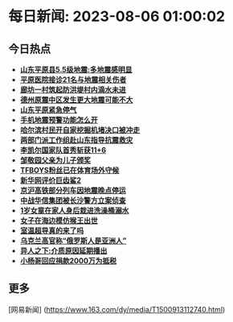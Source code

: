 
# 每日新闻: 2023-08-06 01:00:02
## 今日热点

- **[山东平原县5.5级地震:多地震感明显](https://www.163.com/search?keyword=%E5%B1%B1%E4%B8%9C%E5%B9%B3%E5%8E%9F%E5%8E%BF5.5%E7%BA%A7%E5%9C%B0%E9%9C%87+%E5%A4%9A%E5%9C%B0%E9%9C%87%E6%84%9F%E6%98%8E%E6%98%BE)**
- **[平原医院接诊21名与地震相关伤者](https://www.163.com/search?keyword=%E5%B9%B3%E5%8E%9F%E5%8C%BB%E9%99%A2%E6%8E%A5%E8%AF%8A21%E5%90%8D%E4%B8%8E%E5%9C%B0%E9%9C%87%E7%9B%B8%E5%85%B3%E4%BC%A4%E8%80%85)**
- **[廊坊一村筑起防洪堤村内滴水未进](https://www.163.com/search?keyword=%E5%BB%8A%E5%9D%8A%E4%B8%80%E6%9D%91%E7%AD%91%E8%B5%B7%E9%98%B2%E6%B4%AA%E5%A0%A4%E6%9D%91%E5%86%85%E6%BB%B4%E6%B0%B4%E6%9C%AA%E8%BF%9B)**
- **[德州原震中区发生更大地震可能不大](https://www.163.com/search?keyword=%E5%BE%B7%E5%B7%9E%E5%8E%9F%E9%9C%87%E4%B8%AD%E5%8C%BA%E5%8F%91%E7%94%9F%E6%9B%B4%E5%A4%A7%E5%9C%B0%E9%9C%87%E5%8F%AF%E8%83%BD%E4%B8%8D%E5%A4%A7)**
- **[山东平原紧急停气](https://www.163.com/search?keyword=%E5%B1%B1%E4%B8%9C%E5%B9%B3%E5%8E%9F%E7%B4%A7%E6%80%A5%E5%81%9C%E6%B0%94)**
- **[手机地震预警功能怎么开](https://www.163.com/search?keyword=%E6%89%8B%E6%9C%BA%E5%9C%B0%E9%9C%87%E9%A2%84%E8%AD%A6%E5%8A%9F%E8%83%BD%E6%80%8E%E4%B9%88%E5%BC%80)**
- **[哈尔滨村民开自家挖掘机堵决口被冲走](https://www.163.com/search?keyword=%E5%93%88%E5%B0%94%E6%BB%A8%E6%9D%91%E6%B0%91%E5%BC%80%E8%87%AA%E5%AE%B6%E6%8C%96%E6%8E%98%E6%9C%BA%E5%A0%B5%E5%86%B3%E5%8F%A3%E8%A2%AB%E5%86%B2%E8%B5%B0)**
- **[两部门派工作组赴山东指导抗震救灾](https://www.163.com/search?keyword=%E4%B8%A4%E9%83%A8%E9%97%A8%E6%B4%BE%E5%B7%A5%E4%BD%9C%E7%BB%84%E8%B5%B4%E5%B1%B1%E4%B8%9C%E6%8C%87%E5%AF%BC%E6%8A%97%E9%9C%87%E6%95%91%E7%81%BE)**
- **[李凯尔国家队首秀斩获11+6](https://www.163.com/search?keyword=%E6%9D%8E%E5%87%AF%E5%B0%94%E5%9B%BD%E5%AE%B6%E9%98%9F%E9%A6%96%E7%A7%80%E6%96%A9%E8%8E%B711%2B6)**
- **[邹敬园父亲为儿子颁奖](https://www.163.com/search?keyword=%E9%82%B9%E6%95%AC%E5%9B%AD%E7%88%B6%E4%BA%B2%E4%B8%BA%E5%84%BF%E5%AD%90%E9%A2%81%E5%A5%96)**
- **[TFBOYS粉丝已在体育场外守候](https://www.163.com/search?keyword=TFBOYS%E7%B2%89%E4%B8%9D%E5%B7%B2%E5%9C%A8%E4%BD%93%E8%82%B2%E5%9C%BA%E5%A4%96%E5%AE%88%E5%80%99)**
- **[新华网评价巨齿鲨2](https://www.163.com/search?keyword=%E6%96%B0%E5%8D%8E%E7%BD%91%E8%AF%84%E4%BB%B7%E5%B7%A8%E9%BD%BF%E9%B2%A82)**
- **[京沪高铁部分列车因地震晚点停运](https://www.163.com/search?keyword=%E4%BA%AC%E6%B2%AA%E9%AB%98%E9%93%81%E9%83%A8%E5%88%86%E5%88%97%E8%BD%A6%E5%9B%A0%E5%9C%B0%E9%9C%87%E6%99%9A%E7%82%B9%E5%81%9C%E8%BF%90)**
- **[中战华信集团被长沙警方立案侦查](https://www.163.com/search?keyword=%E4%B8%AD%E6%88%98%E5%8D%8E%E4%BF%A1%E9%9B%86%E5%9B%A2%E8%A2%AB%E9%95%BF%E6%B2%99%E8%AD%A6%E6%96%B9%E7%AB%8B%E6%A1%88%E4%BE%A6%E6%9F%A5)**
- **[1岁女童在家人身后栽进洗澡桶溺水](https://www.163.com/search?keyword=1%E5%B2%81%E5%A5%B3%E7%AB%A5%E5%9C%A8%E5%AE%B6%E4%BA%BA%E8%BA%AB%E5%90%8E%E6%A0%BD%E8%BF%9B%E6%B4%97%E6%BE%A1%E6%A1%B6%E6%BA%BA%E6%B0%B4)**
- **[女子在海边模仿猴王出世](https://www.163.com/search?keyword=%E5%A5%B3%E5%AD%90%E5%9C%A8%E6%B5%B7%E8%BE%B9%E6%A8%A1%E4%BB%BF%E7%8C%B4%E7%8E%8B%E5%87%BA%E4%B8%96)**
- **[室温超导真的来了吗](https://www.163.com/search?keyword=%E5%AE%A4%E6%B8%A9%E8%B6%85%E5%AF%BC%E7%9C%9F%E7%9A%84%E6%9D%A5%E4%BA%86%E5%90%97)**
- **[乌克兰高官称“俄罗斯人是亚洲人”](https://www.163.com/search?keyword=%E4%B9%8C%E5%85%8B%E5%85%B0%E9%AB%98%E5%AE%98%E7%A7%B0%E2%80%9C%E4%BF%84%E7%BD%97%E6%96%AF%E4%BA%BA%E6%98%AF%E4%BA%9A%E6%B4%B2%E4%BA%BA%E2%80%9D)**
- **[异人之下:介质原因延期播出](https://www.163.com/search?keyword=%E5%BC%82%E4%BA%BA%E4%B9%8B%E4%B8%8B+%E4%BB%8B%E8%B4%A8%E5%8E%9F%E5%9B%A0%E5%BB%B6%E6%9C%9F%E6%92%AD%E5%87%BA)**
- **[小杨哥回应捐款2000万为抵税](https://www.163.com/search?keyword=%E5%B0%8F%E6%9D%A8%E5%93%A5%E5%9B%9E%E5%BA%94%E6%8D%90%E6%AC%BE2000%E4%B8%87%E4%B8%BA%E6%8A%B5%E7%A8%8E)**

## 更多
[网易新闻] (https://www.163.com/dy/media/T1500913112740.html)
